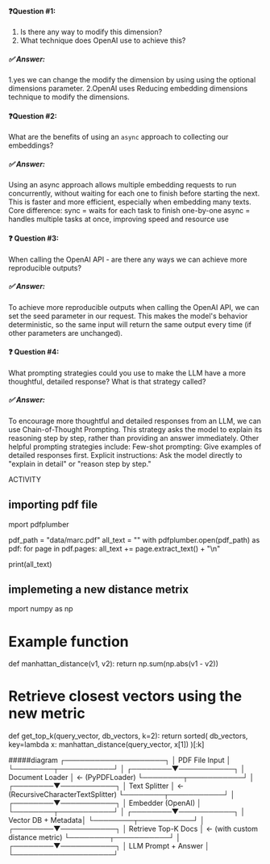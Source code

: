 #### ❓Question #1:
1. Is there any way to modify this dimension?
2. What technique does OpenAI use to achieve this?
##### ✅ Answer:
1.yes we can change the modify the dimension by using using the optional dimensions parameter.
2.OpenAI uses Reducing embedding dimensions technique to modify the dimensions.


#### ❓Question #2:
What are the benefits of using an `async` approach to collecting our embeddings?
##### ✅ Answer:
Using an async approach allows multiple embedding requests to run concurrently, without waiting for each one to finish before starting the next. This is faster and more efficient, especially when embedding many texts.
Core difference:
sync = waits for each task to finish one-by-one
async = handles multiple tasks at once, improving speed and resource use


#### ❓ Question #3:
When calling the OpenAI API - are there any ways we can achieve more reproducible outputs?
##### ✅ Answer:
To achieve more reproducible outputs when calling the OpenAI API, we can set the seed parameter in our request. This makes the model's behavior deterministic, so the same input will return the same output every time (if other parameters are unchanged).

#### ❓ Question #4:
What prompting strategies could you use to make the LLM have a more thoughtful, detailed response?
What is that strategy called?
##### ✅ Answer:
To encourage more thoughtful and detailed responses from an LLM, we can use Chain-of-Thought Prompting. This strategy asks the model to explain its reasoning step by step, rather than providing an answer immediately.
Other helpful prompting strategies include:
Few-shot prompting: Give examples of detailed responses first.
Explicit instructions: Ask the model directly to "explain in detail" or "reason step by step."


ACTIVITY 

## importing pdf file 
mport pdfplumber

pdf_path = "data/marc.pdf"
all_text = ""
with pdfplumber.open(pdf_path) as pdf:
       for page in pdf.pages:
           all_text += page.extract_text() + "\n"

print(all_text)




## implemeting a new distance metrix 

mport numpy as np

# Example function
def manhattan_distance(v1, v2):
    return np.sum(np.abs(v1 - v2))

# Retrieve closest vectors using the new metric
def get_top_k(query_vector, db_vectors, k=2):
    return sorted(
        db_vectors,
        key=lambda x: manhattan_distance(query_vector, x[1])
    )[:k]

#####diagram
 ┌────────────────────┐
 │   PDF File Input   │
 └────────┬───────────┘
          │
 ┌────────▼───────────┐
 │ Document Loader     │ ← (PyPDFLoader)
 └────────┬───────────┘
          │
 ┌────────▼───────────┐
 │ Text Splitter      │ ← (RecursiveCharacterTextSplitter)
 └────────┬───────────┘
          │
 ┌────────▼───────────┐
 │ Embedder (OpenAI)  │
 └────────┬───────────┘
          │
 ┌────────▼───────────┐
 │ Vector DB + Metadata│
 └────────┬───────────┘
          │
 ┌────────▼───────────┐
 │ Retrieve Top-K Docs │ ← (with custom distance metric)
 └────────┬───────────┘
          │
 ┌────────▼───────────┐
 │ LLM Prompt + Answer │
 └────────────────────┘






